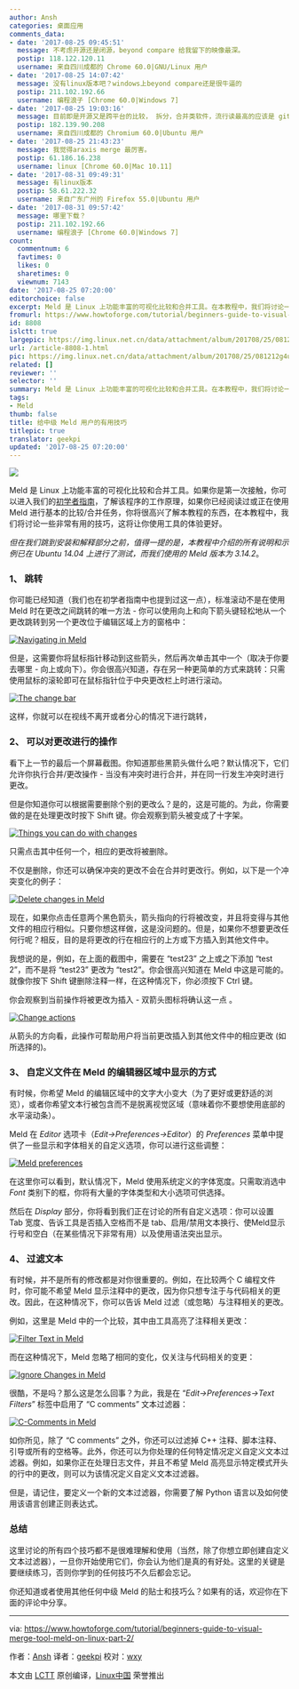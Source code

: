 ```yaml
---
author: Ansh
categories: 桌面应用
comments_data:
- date: '2017-08-25 09:45:51'
  message: 不考虑开源还是闭源，beyond compare 给我留下的映像最深。
  postip: 118.122.120.11
  username: 来自四川成都的 Chrome 60.0|GNU/Linux 用户
- date: '2017-08-25 14:07:42'
  message: 没有linux版本吧？windows上beyond compare还是很牛逼的
  postip: 211.102.192.66
  username: 编程浪子 [Chrome 60.0|Windows 7]
- date: '2017-08-25 19:03:16'
  message: 目前即是开源又是跨平台的比较， 拆分，合并类软件，流行读最高的应该是 git 的吧？
  postip: 182.139.90.208
  username: 来自四川成都的 Chromium 60.0|Ubuntu 用户
- date: '2017-08-25 21:43:23'
  message: 我觉得araxis merge 最厉害。
  postip: 61.186.16.238
  username: linux [Chrome 60.0|Mac 10.11]
- date: '2017-08-31 09:49:31'
  message: 有linux版本
  postip: 58.61.222.32
  username: 来自广东广州的 Firefox 55.0|Ubuntu 用户
- date: '2017-08-31 09:57:42'
  message: 哪里下载？
  postip: 211.102.192.66
  username: 编程浪子 [Chrome 60.0|Windows 7]
count:
  commentnum: 6
  favtimes: 0
  likes: 0
  sharetimes: 0
  viewnum: 7143
date: '2017-08-25 07:20:00'
editorchoice: false
excerpt: Meld 是 Linux 上功能丰富的可视化比较和合并工具。在本教程中，我们将讨论一些非常有用的技巧，这将让你使用工具的体验更好。
fromurl: https://www.howtoforge.com/tutorial/beginners-guide-to-visual-merge-tool-meld-on-linux-part-2/
id: 8808
islctt: true
largepic: https://img.linux.net.cn/data/attachment/album/201708/25/081212g4ub334ub4am4a04.jpg
url: /article-8808-1.html
pic: https://img.linux.net.cn/data/attachment/album/201708/25/081212g4ub334ub4am4a04.jpg.thumb.jpg
related: []
reviewer: ''
selector: ''
summary: Meld 是 Linux 上功能丰富的可视化比较和合并工具。在本教程中，我们将讨论一些非常有用的技巧，这将让你使用工具的体验更好。
tags:
- Meld
thumb: false
title: 给中级 Meld 用户的有用技巧
titlepic: true
translator: geekpi
updated: '2017-08-25 07:20:00'
---
```


![](/data/attachment/album/201708/25/081212g4ub334ub4am4a04.jpg)


Meld 是 Linux 上功能丰富的可视化比较和合并工具。如果你是第一次接触，你可以进入我们的[初学者指南](/article-8402-1.html)，了解该程序的工作原理，如果你已经阅读过或正在使用 Meld 进行基本的比较/合并任务，你将很高兴了解本教程的东西，在本教程中，我们将讨论一些非常有用的技巧，这将让你使用工具的体验更好。


*但在我们跳到安装和解释部分之前，值得一提的是，本教程中介绍的所有说明和示例已在 Ubuntu 14.04 上进行了测试，而我们使用的 Meld 版本为 3.14.2*。


### 1、 跳转


你可能已经知道（我们也在初学者指南中也提到过这一点），标准滚动不是在使用 Meld 时在更改之间跳转的唯一方法 - 你可以使用向上和向下箭头键轻松地从一个更改跳转到另一个更改位于编辑区域上方的窗格中：


 [![Navigating in Meld](/data/attachment/album/201708/25/083846b58ldk85olo3389n.png)](https://www.howtoforge.com/images/beginners-guide-to-visual-merge-tool-meld-on-linux-part-2/big/meld-go-next-prev-9.png) 


但是，这需要你将鼠标指针移动到这些箭头，然后再次单击其中一个（取决于你要去哪里 - 向上或向下）。你会很高兴知道，存在另一种更简单的方式来跳转：只需使用鼠标的滚轮即可在鼠标指针位于中央更改栏上时进行滚动。


 [![The change bar](/data/attachment/album/201708/25/083847dsmshxwbmmbbbkwf.png)](https://www.howtoforge.com/images/beginners-guide-to-visual-merge-tool-meld-on-linux-part-2/big/meld-center-area-scrolling.png) 


这样，你就可以在视线不离开或者分心的情况下进行跳转，


### 2、 可以对更改进行的操作


看下上一节的最后一个屏幕截图。你知道那些黑箭头做什么吧？默认情况下，它们允许你执行合并/更改操作 - 当没有冲突时进行合并，并在同一行发生冲突时进行更改。


但是你知道你可以根据需要删除个别的更改么？是的，这是可能的。为此，你需要做的是在处理更改时按下 Shift 键。你会观察到箭头被变成了十字架。


 [![Things you can do with changes](/data/attachment/album/201708/25/083847goh999xy9rapzyxn.png)](https://www.howtoforge.com/images/beginners-guide-to-visual-merge-tool-meld-on-linux-part-2/big/meld-delete-changes.png) 


只需点击其中任何一个，相应的更改将被删除。


不仅是删除，你还可以确保冲突的更改不会在合并时更改行。例如，以下是一个冲突变化的例子：


 [![Delete changes in Meld](/data/attachment/album/201708/25/083852mxhmzbfnhqh1bhtb.png)](https://www.howtoforge.com/images/beginners-guide-to-visual-merge-tool-meld-on-linux-part-2/big/meld-conflicting-change.png)  


现在，如果你点击任意两个黑色箭头，箭头指向的行将被改变，并且将变得与其他文件的相应行相似。只要你想这样做，这是没问题的。但是，如果你不想要更改任何行呢？相反，目的是将更改的行在相应行的上方或下方插入到其他文件中。


我想说的是，例如，在上面的截图中，需要在 “test23” 之上或之下添加 “test 2”，而不是将 “test23” 更改为 “test2”。你会很高兴知道在 Meld 中这是可能的。就像你按下 Shift 键删除注释一样，在这种情况下，你必须按下 Ctrl 键。


你会观察到当前操作将被更改为插入 - 双箭头图标将确认这一点 。


 [![Change actions](/data/attachment/album/201708/25/083852rlyuju9zjyctcbjj.png)](https://www.howtoforge.com/images/beginners-guide-to-visual-merge-tool-meld-on-linux-part-2/big/meld-ctrl-insert.png) 


从箭头的方向看，此操作可帮助用户将当前更改插入到其他文件中的相应更改 (如所选择的)。


### 3、 自定义文件在 Meld 的编辑器区域中显示的方式


有时候，你希望 Meld 的编辑区域中的文字大小变大（为了更好或更舒适的浏览），或者你希望文本行被包含而不是脱离视觉区域（意味着你不要想使用底部的水平滚动条）。


Meld 在 *Editor* 选项卡（*Edit->Preferences->Editor*）的 *Preferences* 菜单中提供了一些显示和字体相关的自定义选项，你可以进行这些调整：


 [![Meld preferences](/data/attachment/album/201708/25/083856u3ut540fu6z43fyc.png)](https://www.howtoforge.com/images/beginners-guide-to-visual-merge-tool-meld-on-linux-part-2/big/meld-editor-tab.png) 


在这里你可以看到，默认情况下，Meld 使用系统定义的字体宽度。只需取消选中 *Font* 类别下的框，你将有大量的字体类型和大小选项可供选择。


然后在 *Display* 部分，你将看到我们正在讨论的所有自定义选项：你可以设置 Tab 宽度、告诉工具是否插入空格而不是 tab、启用/禁用文本换行、使Meld显示行号和空白（在某些情况下非常有用）以及使用语法突出显示。


### 4、 过滤文本


有时候，并不是所有的修改都是对你很重要的。例如，在比较两个 C 编程文件时，你可能不希望 Meld 显示注释中的更改，因为你只想专注于与代码相关的更改。因此，在这种情况下，你可以告诉 Meld 过滤（或忽略）与注释相关的更改。


例如，这里是 Meld 中的一个比较，其中由工具高亮了注释相关更改：


 [![Filter Text in Meld](/data/attachment/album/201708/25/083857wjailj1xjggbubcb.png)](https://www.howtoforge.com/images/beginners-guide-to-visual-merge-tool-meld-on-linux-part-2/big/meld-changes-with-comments.png) 


而在这种情况下，Meld 忽略了相同的变化，仅关注与代码相关的变更：


 [![Ignore Changes in Meld](/data/attachment/album/201708/25/083858tdv7ovhpviz9xxxk.png)](https://www.howtoforge.com/images/beginners-guide-to-visual-merge-tool-meld-on-linux-part-2/big/meld-changes-without-comments.png) 


很酷，不是吗？那么这是怎么回事？为此，我是在 “*Edit->Preferences->Text Filters*” 标签中启用了 “C comments” 文本过滤器：


 [![C-Comments in Meld](/data/attachment/album/201708/25/083900bc6vnhnc68hn18tk.png)](https://www.howtoforge.com/images/beginners-guide-to-visual-merge-tool-meld-on-linux-part-2/big/meld-text-filters.png) 


如你所见，除了 “C comments” 之外，你还可以过滤掉 C++ 注释、脚本注释、引导或所有的空格等。此外，你还可以为你处理的任何特定情况定义自定义文本过滤器。例如，如果你正在处理日志文件，并且不希望 Meld 高亮显示特定模式开头的行中的更改，则可以为该情况定义自定义文本过滤器。


但是，请记住，要定义一个新的文本过滤器，你需要了解 Python 语言以及如何使用该语言创建正则表达式。


### 总结


这里讨论的所有四个技巧都不是很难理解和使用（当然，除了你想立即创建自定义文本过滤器），一旦你开始使用它们，你会认为他们是真的有好处。这里的关键是要继续练习，否则你学到的任何技巧不久后都会忘记。


你还知道或者使用其他任何中级 Meld 的贴士和技巧么？如果有的话，欢迎你在下面的评论中分享。




---


via: <https://www.howtoforge.com/tutorial/beginners-guide-to-visual-merge-tool-meld-on-linux-part-2/>


作者：[Ansh](https://www.howtoforge.com/tutorial/beginners-guide-to-visual-merge-tool-meld-on-linux-part-2/) 译者：[geekpi](https://github.com/geekpi) 校对：[wxy](https://github.com/wxy)


本文由 [LCTT](https://github.com/LCTT/TranslateProject) 原创编译，[Linux中国](https://linux.cn/) 荣誉推出